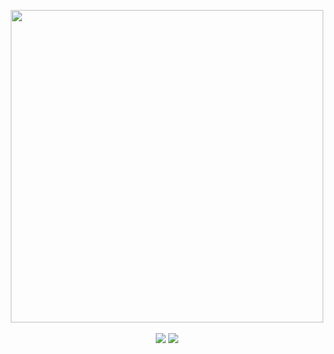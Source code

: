 <p align="center">
  <a href="https://github.com/orgs/molexai"><img width=500 src="https://github.com/user-attachments/assets/7c2ed5a1-290d-4a25-b16d-c0e0e8ac952f"></a>
  <br/>
  <br/>
  <a href="https://github.com/orgs/molexai/repositories"><img src="https://github.com/user-attachments/assets/e4ef1a4c-cf63-4399-bd89-9f0bf0692956"></a>
  <a href="https://github.com/molexai/legal"><img src="https://github.com/user-attachments/assets/aaecd6ed-5fe3-4a33-8cd8-75d22e3c8c86"></a>
</p>

